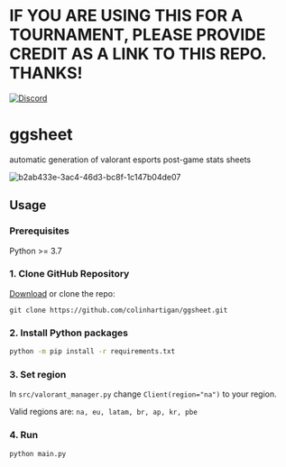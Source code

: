 # **IF YOU ARE USING THIS FOR A TOURNAMENT, PLEASE PROVIDE CREDIT AS A LINK TO THIS REPO. THANKS!**

[![Discord](https://img.shields.io/badge/discord-join-7389D8?style=flat&logo=discord)](https://discord.gg/uGuswsZwAT)

# ggsheet
 automatic generation of valorant esports post-game stats sheets

![b2ab433e-3ac4-46d3-bc8f-1c147b04de07](https://user-images.githubusercontent.com/42125428/144948070-98fe383f-3c0e-4dc6-b3f9-6d11a2ac4793.png)

## Usage

### Prerequisites
Python >= 3.7

### 1. Clone GitHub Repository
[Download](https://github.com/colinhartigan/ggsheet/archive/refs/heads/master.zip) or clone the repo:
```
git clone https://github.com/colinhartigan/ggsheet.git
```

### 2. Install Python packages
```cmd
python -m pip install -r requirements.txt
```

### 3. Set region
In `src/valorant_manager.py` change `Client(region="na")` to your region.

Valid regions are: `na, eu, latam, br, ap, kr, pbe`

### 4. Run
```cmd
python main.py
```
